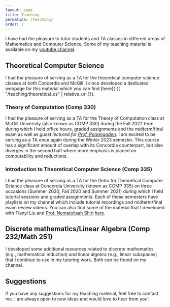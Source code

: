 ```yaml
---
layout: page
title: Teaching
permalink: /teaching/
order: 2
---
```


I have had the pleasure to tutor students and TA classes in different areas of Mathematics and Computer Science. Some of my teaching material is available on my [youtube channel](https://www.youtube.com/user/cesarespinoso/playlists).

## Theoretical Computer Science

I had the pleasure of serving as a TA for the theoretical computer science classes at both Concordia and McGill. I since developed a dedicated webpage for this material which you can find [here]( {{ "/teaching/theoretical_cs" | relative_url }}).

### Theory of Computation (Comp 330)
I had the pleasure of serving as a TA for the Theory of Computation class at McGill University (also known as COMP 330) during the Fall 2022 term during which I held office hours, graded assignments and the midterm/final exam as well as *guest lectured for [Prof. Panangaden](https://www.cs.mcgill.ca/~prakash/)*. I am excited to be serving as a TA once again during the Winter 2023 semester. This course has a significant amount of overlap with its Concordia counterpart, but also diverges in the second half where more emphasis is placed on computability and reductions.

### Introduction to Theoretical Computer Science (Comp 335)
I had the pleasure of serving as a TA for the (Intro to) Theoretical Computer Science class at Concordia University (known as COMP 335) on three occasions (Summer 2020, Fall 2020 and Summer 2021) during which I held tutorial sessions and graded assignments. Each of these semesters have playlists on my channel which include tutorial recordings and midterm/final exam review videos. You can also find some of the material that I developed with Tianyi Liu and [Prof. Nematollaah Shiri](https://users.encs.concordia.ca/~shiri/) [here](https://drive.google.com/drive/folders/1JDx-N63TB6Ey59NOw2VOIpV4azLk9fo2?usp=sharing).

## Discrete mathematics/Linear Algebra (Comp 232/Math 251)
I developed some additional resources related to discrete mathematics (e.g., mathematical induction) and linear algebra (e.g., linear subspaces) that I continue to use in my tutoring work. Both can be found on my channel.

## Suggestions
If you have any suggestions for my teaching material, feel free to contact me. I am always open to new ideas and would love to hear from you!
